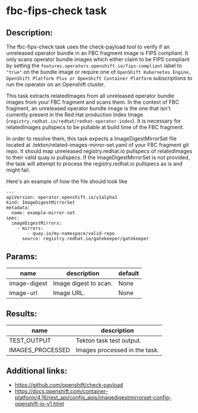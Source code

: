 # fbc-fips-check task

## Description:
The fbc-fips-check task uses the check-payload tool to verify if an unreleased operator bundle in an FBC fragment image is FIPS compliant.
It only scans operator bundle images which either claim to be FIPS compliant by setting the `features.operators.openshift.io/fips-compliant`
label to `"true"` on the bundle image or require one of `OpenShift Kubernetes Engine, OpenShift Platform Plus or OpenShift Container Platform`
subscriptions to run the operator on an Openshift cluster. 

This task extracts relatedImages from all unreleased operator bundle images from your FBC fragment and scans them. In the context of FBC fragment, an unreleased operator bundle image is the one that isn't currently present in the Red Hat production Index Image (`registry.redhat.io/redhat/redhat-operator-index`). It is necessary for relatedImages pullspecs to be pullable at build time of the FBC fragment.

In order to resolve them, this task expects a ImageDigestMirrorSet file located at .tekton/related-images-mirror-set.yaml of your FBC fragment git repo. It should map unreleased registry.redhat.io pullspecs of relatedImages to their valid quay.io pullspecs. If the ImageDigestMirrorSet is not provided, the task will attempt to process the registry.redhat.io pullspecs as is and might fail.

Here's an example of how the file should look like

```
---
apiVersion: operator.openshift.io/v1alpha1
kind: ImageDigestMirrorSet
metadata:
  name: example-mirror-set
spec:
  imageDigestMirrors:
    - mirrors:
        - quay.io/my-namespace/valid-repo
      source: registry.redhat.io/gatekeeper/gatekeeper
```

## Params:

| name                     | description                                                            | default       |
|--------------------------|------------------------------------------------------------------------|---------------|
| image-digest             | Image digest to scan.                                                  | None          |
| image-url                | Image URL.                                                             | None          |

## Results:

| name               | description                  |
|--------------------|------------------------------|
| TEST_OUTPUT        | Tekton task test output.     |
| IMAGES_PROCESSED   | Images processed in the task.|


## Additional links:
* https://github.com/openshift/check-payload
* https://docs.openshift.com/container-platform/4.16/rest_api/config_apis/imagedigestmirrorset-config-openshift-io-v1.html
